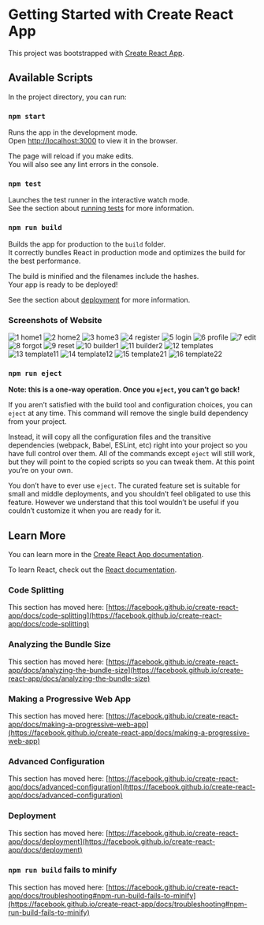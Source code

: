 # Getting Started with Create React App

This project was bootstrapped with [Create React App](https://github.com/facebook/create-react-app).

## Available Scripts

In the project directory, you can run:

### `npm start`

Runs the app in the development mode.\
Open [http://localhost:3000](http://localhost:3000) to view it in the browser.

The page will reload if you make edits.\
You will also see any lint errors in the console.

### `npm test`

Launches the test runner in the interactive watch mode.\
See the section about [running tests](https://facebook.github.io/create-react-app/docs/running-tests) for more information.

### `npm run build`

Builds the app for production to the `build` folder.\
It correctly bundles React in production mode and optimizes the build for the best performance.

The build is minified and the filenames include the hashes.\
Your app is ready to be deployed!

See the section about [deployment](https://facebook.github.io/create-react-app/docs/deployment) for more information.

### Screenshots of Website
![1 home1](https://user-images.githubusercontent.com/42849052/147037026-a6d1f621-cc68-46d5-a93e-0e2cba65c630.PNG)
![2 home2](https://user-images.githubusercontent.com/42849052/147037032-214a0248-f3d4-4b1e-9351-8a06daa1599f.PNG)
![3 home3](https://user-images.githubusercontent.com/42849052/147037040-40b7f201-434b-4340-9896-8d1bcf17b649.PNG)
![4 register](https://user-images.githubusercontent.com/42849052/147037044-c5559348-08f9-4719-abf3-85ea4399cdda.PNG)
![5 login](https://user-images.githubusercontent.com/42849052/147037055-440ea37f-5c5b-435c-860f-3e4b22d74684.PNG)
![6 profile](https://user-images.githubusercontent.com/42849052/147036952-a94f6942-9eb0-4fae-93cd-d4198f2f1501.PNG)
![7 edit](https://user-images.githubusercontent.com/42849052/147036955-012c27bd-dded-4b74-a93f-9d9e62465dfe.PNG)
![8 forgot](https://user-images.githubusercontent.com/42849052/147036963-97f74b31-ab5b-44e2-96f0-bad99766bccb.PNG)
![9 reset](https://user-images.githubusercontent.com/42849052/147036970-4f291b93-f735-4de3-a5ae-9aae93ca394a.PNG)
![10 builder1](https://user-images.githubusercontent.com/42849052/147036977-bec22287-bb42-4967-9728-bc9f934acdf7.PNG)
![11 builder2](https://user-images.githubusercontent.com/42849052/147036981-3fb9f462-ed08-469a-b345-193e4d27de7c.PNG)
![12 templates](https://user-images.githubusercontent.com/42849052/147036991-aadd465a-1617-4475-8e7e-6691fd730e5d.PNG)
![13 template11](https://user-images.githubusercontent.com/42849052/147036998-985cb1e0-8118-4a77-b92f-eb2ae674e07f.PNG)
![14 template12](https://user-images.githubusercontent.com/42849052/147037003-de2d8456-79a0-4a99-ac68-c4f3e9533c23.PNG)
![15 template21](https://user-images.githubusercontent.com/42849052/147037008-a4dc9231-c5c0-4cc5-9ad3-d47f1e5a2270.PNG)
![16 template22](https://user-images.githubusercontent.com/42849052/147037017-de5fd3b1-6224-48bb-aa73-0245806215f3.PNG)



### `npm run eject`

**Note: this is a one-way operation. Once you `eject`, you can’t go back!**

If you aren’t satisfied with the build tool and configuration choices, you can `eject` at any time. This command will remove the single build dependency from your project.

Instead, it will copy all the configuration files and the transitive dependencies (webpack, Babel, ESLint, etc) right into your project so you have full control over them. All of the commands except `eject` will still work, but they will point to the copied scripts so you can tweak them. At this point you’re on your own.

You don’t have to ever use `eject`. The curated feature set is suitable for small and middle deployments, and you shouldn’t feel obligated to use this feature. However we understand that this tool wouldn’t be useful if you couldn’t customize it when you are ready for it.

## Learn More

You can learn more in the [Create React App documentation](https://facebook.github.io/create-react-app/docs/getting-started).

To learn React, check out the [React documentation](https://reactjs.org/).

### Code Splitting

This section has moved here: [https://facebook.github.io/create-react-app/docs/code-splitting](https://facebook.github.io/create-react-app/docs/code-splitting)

### Analyzing the Bundle Size

This section has moved here: [https://facebook.github.io/create-react-app/docs/analyzing-the-bundle-size](https://facebook.github.io/create-react-app/docs/analyzing-the-bundle-size)

### Making a Progressive Web App

This section has moved here: [https://facebook.github.io/create-react-app/docs/making-a-progressive-web-app](https://facebook.github.io/create-react-app/docs/making-a-progressive-web-app)

### Advanced Configuration

This section has moved here: [https://facebook.github.io/create-react-app/docs/advanced-configuration](https://facebook.github.io/create-react-app/docs/advanced-configuration)

### Deployment

This section has moved here: [https://facebook.github.io/create-react-app/docs/deployment](https://facebook.github.io/create-react-app/docs/deployment)

### `npm run build` fails to minify

This section has moved here: [https://facebook.github.io/create-react-app/docs/troubleshooting#npm-run-build-fails-to-minify](https://facebook.github.io/create-react-app/docs/troubleshooting#npm-run-build-fails-to-minify)
